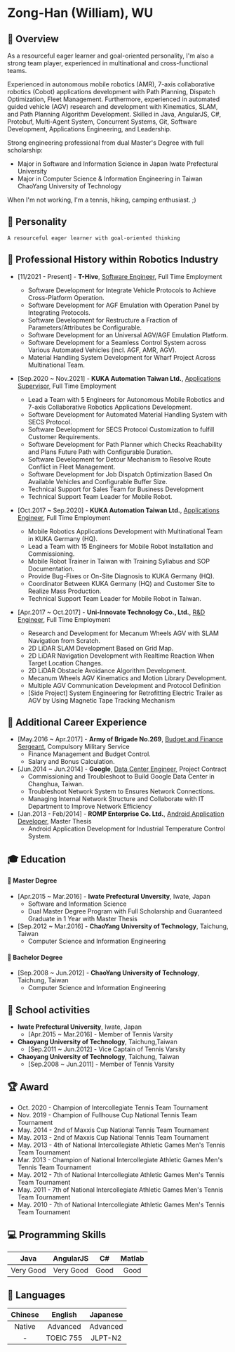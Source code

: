 # Zong-Han (William), WU
 



## :dart: Overview
As a resourceful eager learner and goal-oriented personality, I'm also a strong team player, experienced in multinational and cross-functional teams. 

Experienced in autonomous mobile robotics (AMR), 7-axis collaborative robotics (Cobot) applications development with Path Planning, Dispatch Optimization, Fleet Management. Furthermore, experienced in automated guided vehicle (AGV) research and development with Kinematics, SLAM, and Path Planning Algorithm Development.
Skilled in Java, AngularJS, C#, Protobuf, Multi-Agent System, Concurrent Systems, Git, Software Development, Applications Engineering, and Leadership.

Strong engineering professional from dual Master's Degree with full scholarship:
- Major in Software and Information Science in Japan Iwate Prefectural University
- Major in Computer Science & Information Engineering in Taiwan ChaoYang University of Technology

When I'm not working, I'm a tennis, hiking, camping enthusiast. ;)


## :man: Personality
    A resourceful eager learner with goal-oriented thinking


## :wrench: Professional History within Robotics Industry
   * [11/2021 - Present] - <b>T-Hive</b>, <u>Software Engineer</u>, Full Time Employment
       * Software Development for Integrate Vehicle Protocols to Achieve Cross-Platform Operation.
       * Software Development for AGF Emulation with Operation Panel by Integrating Protocols.
       * Software Development for Restructure a Fraction of Parameters/Attributes be Configurable.
       * Software Development for an Universal AGV/AGF Emulation Platform.
       * Software Development for a Seamless Control System across Various Automated Vehicles (incl. AGF, AMR, AGV).
       * Material Handling System Development for Wharf Project Across Multinational Team.
   
   * [Sep.2020 ~ Nov.2021] - <b>KUKA Automation Taiwan Ltd.</b>, <u>Applications Supervisor</u>, Full Time Employment
      * Lead a Team with 5 Engineers for Autonomous Mobile Robotics and 7-axis Collaborative Robotics Applications Development.
      * Software Development for Automated Material Handling System with SECS Protocol.
      * Software Development for SECS Protocol Customization to fulfill Customer Requirements.
      * Software Development for Path Planner which Checks Reachability and Plans Future Path with Configurable Duration.
      * Software Development for Detour Mechanism to Resolve Route Conflict in Fleet Management.
      * Software Development for Job Dispatch Optimization Based On Available Vehicles and Configurable Buffer Size.
      * Technical Support for Sales Team for Business Development
      * Technical Support Team Leader for Mobile Robot.
  
   * [Oct.2017 ~ Sep.2020] - <b>KUKA Automation Taiwan Ltd.</b>, <u>Applications Engineer</u>, Full Time Employment
      * Mobile Robotics Applications Development with Multinational Team in KUKA Germany (HQ).
      * Lead a Team with 15 Engineers for Mobile Robot Installation and Commissioning.
      * Mobile Robot Trainer in Taiwan with Training Syllabus and SOP Documentation.
      * Provide Bug-Fixes or On-Site Diagnosis to KUKA Germany (HQ).
      * Coordinator Between KUKA Germany (HQ) and Customer Site to Realize Mass Production.
      * Technical Support Team Leader for Mobile Robot in Taiwan.
      
   * [Apr.2017 ~ Oct.2017] - <b>Uni-Innovate Technology Co., Ltd.</b>, <u>R&D Engineer</u>, Full Time Employment
      * Research and Development for Mecanum Wheels AGV with SLAM Navigation from Scratch.
      * 2D LiDAR SLAM Development Based on Grid Map.
      * 2D LiDAR Navigation Development with Realtime Reaction When Target Location Changes.
      * 2D LiDAR Obstacle Avoidance Algorithm Development.
      * Mecanum Wheels AGV Kinematics and Motion Library Development.
      * Multiple AGV Communication Development and Protocol Definition
      * [Side Project] System Engineering for Retrofitting Electric Trailer as AGV by Using Magnetic Tape Tracking Mechanism


## :floppy_disk: Additional Career Experience
   * [May.2016 ~ Apr.2017] - <b>Army of Brigade No.269</b>, <u>Budget and Finance Sergeant</u>, Compulsory Military Service
      * Finance Management and Budget Control.
      * Salary and Bonus Calculation.
   * [Jun.2014 ~ Jun.2014] - <b>Google</b>, <u>Data Center Engineer</u>, Project Contract
     * Commissioning and Troubleshoot to Build Google Data Center in Changhua, Taiwan.
     * Troubleshoot Network System to Ensures Network Connections.
     * Managing Internal Network Structure and Collaborate with IT Department to Improve Network Efficiency
   * [Jan.2013 - Feb/2014] - <b>ROMP Enterprise Co. Ltd.</b>, <u>Android Application Developer</u>, Master Thesis
      * Android Application Development for Industrial Temperature Control System.



## :mortar_board: Education
#### :small_blue_diamond: Master Degree
   * [Apr.2015 ~ Mar.2016] - <b>Iwate Prefectural Unversity</b>, Iwate, Japan
      * Software and Information Science
      * Dual Master Degree Program with Full Scholarship and Guaranteed Graduate in 1 Year with Master Thesis
   * [Sep.2012 ~ Mar.2016] - <b>ChaoYang University of Technology</b>, Taichung, Taiwan
      * Computer Science and Information Engineering
#### :small_blue_diamond: Bachelor Degree
   * [Sep.2008 ~ Jun.2012] - <b>ChaoYang University of Technology</b>, Taichung, Taiwan
      * Computer Science and Information Engineering



## :muscle: School activities
   * <b>Iwate Prefectural University</b>, Iwate, Japan
      * [Apr.2015 ~ Mar.2016] - Member of Tennis Varsity
   * <b>Chaoyang University of Technology</b>, Taichung,Taiwan
      * [Sep.2011 ~ Jun.2012] - Vice Captain of Tennis Varsity
   * <b>Chaoyang University of Technology</b>, Taichung, Taiwan
      * [Sep.2008 ~ Jun.2011] - Member of Tennis Varsity



## :trophy: Award
   * Oct. 2020 - Champion of Intercollegiate Tennis Team Tournament
   * Nov. 2019 - Champion of Fullhouse Cup National Tennis Team Tournament
   * May. 2014 - 2nd of Maxxis Cup National Tennis Team Tournament
   * May. 2013 - 2nd of Maxxis Cup National Tennis Team Tournament
   * May. 2013 - 4th of National Intercollegiate Athletic Games Men's Tennis Team Tournament
   * Mar. 2013 - Champion of National Intercollegiate Athletic Games Men's Tennis Team Tournament
   * May. 2012 - 7th of National Intercollegiate Athletic Games Men's Tennis Team Tournament
   * May. 2011 - 7th of National Intercollegiate Athletic Games Men's Tennis Team Tournament
   * May. 2010 - 7th of National Intercollegiate Athletic Games Men's Tennis Team Tournament



## :computer: Programming Skills
| Java      | AngularJS | C#    | Matlab  |
|:---------:|:---------:|:-----:|:-------:|
| Very Good | Very Good | Good  | Good    | 


## :loudspeaker: Languages
| Chinese  | English   | Japanese  |
|:--------:|:---------:|:---------:|
| Native   | Advanced  | Advanced  |
| -        | TOEIC 755 | JLPT-N2   |
